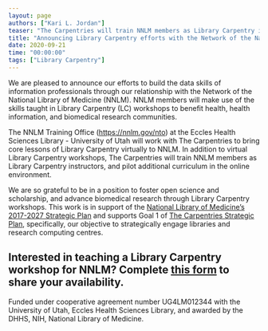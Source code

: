 ```yaml
---
layout: page
authors: ["Kari L. Jordan"]
teaser: "The Carpentries will train NNLM members as Library Carpentry instructors, and pilot additional curriculum in the online environment."
title: "Announcing Library Carpentry efforts with the Network of the National Library of Medicine"
date: 2020-09-21
time: "00:00:00"
tags: ["Library Carpentry"]
---
```


We are pleased to announce our efforts to build the data skills of information professionals through our relationship with the Network of the National Library of Medicine (NNLM). NNLM members will make use of the skills taught in Library Carpentry (LC) workshops to benefit health, health information, and biomedical research communities.

The NNLM Training Office (https://nnlm.gov/nto) at the Eccles Health Sciences Library - University of Utah will work with The Carpentries to bring core lessons of Library Carpentry virtually to NNLM. In addition to virtual Library Carpentry workshops, The Carpentries will train NNLM members as Library Carpentry instructors, and pilot additional curriculum in the online environment.

We are so grateful to be in a position to foster open science and scholarship, and advance biomedical research through Library Carpentry workshops. This work is in support of the [National Library of Medicine’s 2017-2027 Strategic Plan](https://www.nlm.nih.gov/pubs/plan/lrp17/NLM_StrategicReport2017_2027.html) and supports Goal 1 of [The Carpentries Strategic Plan](https://static.carpentries.org/strategic-plan/), specifically, our objective to strategically engage libraries and research computing centres.  

Interested in teaching a Library Carpentry workshop for NNLM? Complete [this form](https://forms.gle/phdeGsV3hkXgfq6s7) to share your availability.
----
Funded under cooperative agreement number UG4LM012344 with the University of Utah, Eccles Health Sciences Library, and awarded by the DHHS, NIH, National Library of Medicine.
